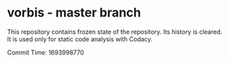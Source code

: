# vorbis - master branch

This repository contains frozen state of the repository.
Its history is cleared. It is used only for static code
analysis with Codacy.

Commit Time: 1693998770